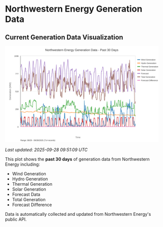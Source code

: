 # Northwestern Energy Generation Data

## Current Generation Data Visualization

![Northwestern Energy Generation Data](images/nwe_generation_plot.svg)

*Last updated: 2025-09-28 09:51:09 UTC*

This plot shows the **past 30 days** of generation data from Northwestern Energy including:
- Wind Generation
- Hydro Generation  
- Thermal Generation
- Solar Generation
- Forecast Data
- Total Generation
- Forecast Difference

Data is automatically collected and updated from Northwestern Energy's public API.

